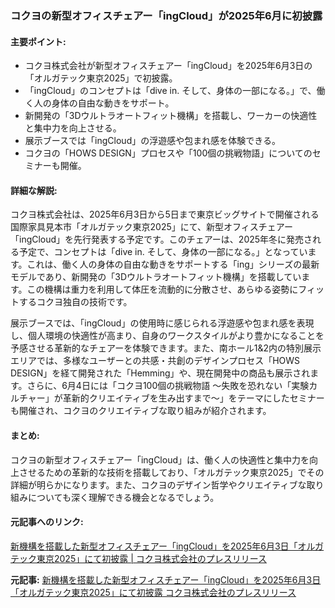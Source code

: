### コクヨの新型オフィスチェアー「ingCloud」が2025年6月に初披露

#### 主要ポイント:
- コクヨ株式会社が新型オフィスチェアー「ingCloud」を2025年6月3日の「オルガテック東京2025」で初披露。
- 「ingCloud」のコンセプトは「dive in. そして、身体の一部になる。」で、働く人の身体の自由な動きをサポート。
- 新開発の「3Dウルトラオートフィット機構」を搭載し、ワーカーの快適性と集中力を向上させる。
- 展示ブースでは「ingCloud」の浮遊感や包まれ感を体験できる。
- コクヨの「HOWS DESIGN」プロセスや「100個の挑戦物語」についてのセミナーも開催。

#### 詳細な解説:
コクヨ株式会社は、2025年6月3日から5日まで東京ビッグサイトで開催される国際家具見本市「オルガテック東京2025」にて、新型オフィスチェアー「ingCloud」を先行発表する予定です。このチェアーは、2025年冬に発売される予定で、コンセプトは「dive in. そして、身体の一部になる。」となっています。これは、働く人の身体の自由な動きをサポートする「ing」シリーズの最新モデルであり、新開発の「3Dウルトラオートフィット機構」を搭載しています。この機構は重力を利用して体圧を流動的に分散させ、あらゆる姿勢にフィットするコクヨ独自の技術です。

展示ブースでは、「ingCloud」の使用時に感じられる浮遊感や包まれ感を表現し、個人環境の快適性が高まり、自身のワークスタイルがより豊かになることを予感させる革新的なチェアーを体験できます。また、南ホール1&2内の特別展示エリアでは、多様なユーザーとの共感・共創のデザインプロセス「HOWS DESIGN」を経て開発された「Hemming」や、現在開発中の商品も展示されます。さらに、6月4日には「コクヨ100個の挑戦物語 ～失敗を恐れない「実験カルチャー」が革新的クリエイティブを生み出すまで～」をテーマにしたセミナーも開催され、コクヨのクリエイティブな取り組みが紹介されます。

#### まとめ:
コクヨの新型オフィスチェアー「ingCloud」は、働く人の快適性と集中力を向上させるための革新的な技術を搭載しており、「オルガテック東京2025」でその詳細が明らかになります。また、コクヨのデザイン哲学やクリエイティブな取り組みについても深く理解できる機会となるでしょう。

#### 元記事へのリンク:
[新機構を搭載した新型オフィスチェアー「ingCloud」を2025年6月3日「オルガテック東京2025」にて初披露 | コクヨ株式会社のプレスリリース](https://prtimes.jp/main/html/rd/p/000000001.000000001.html)

**元記事:** [新機構を搭載した新型オフィスチェアー「ingCloud」を2025年6月3日「オルガテック東京2025」にて初披露 コクヨ株式会社のプレスリリース](https://prtimes.jp/main/html/rd/p/000001057.000048998.html)